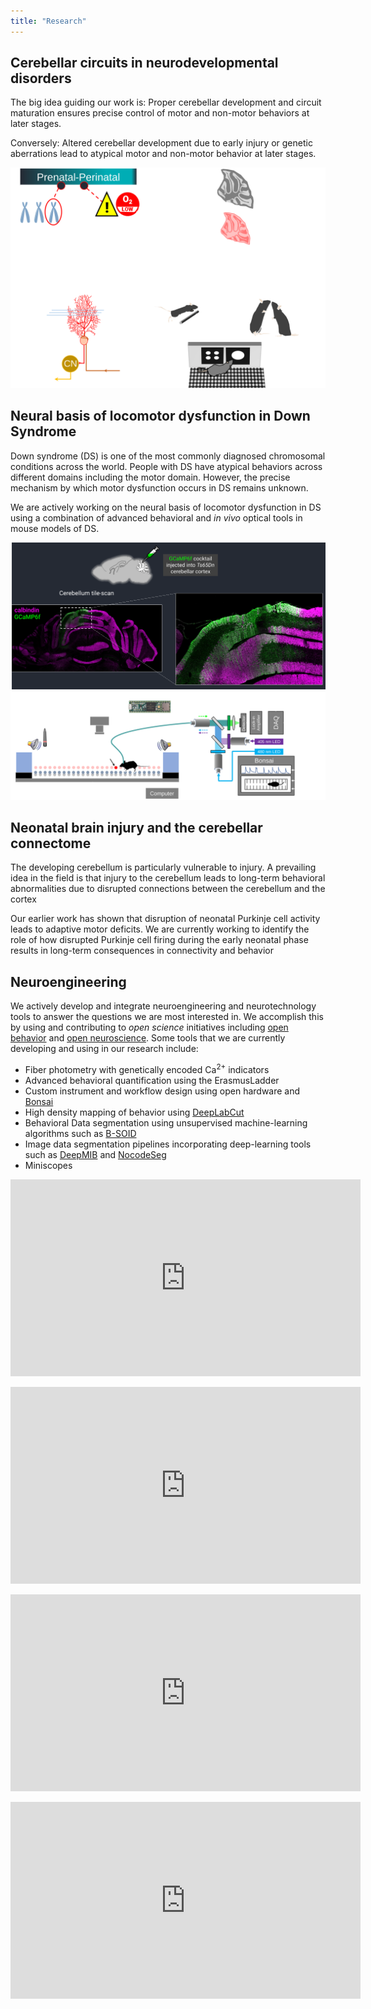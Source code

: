 ```yaml
---
title: "Research"
---
```

<section id="theme-overview">
  <div class="splash-header">
    <div class="splash-block">
      <h2>Cerebellar circuits in neurodevelopmental disorders</h2>
      <p>The big idea guiding our work is: Proper cerebellar development and circuit maturation ensures precise control of motor and non-motor behaviors at later stages.</p>
      <p>Conversely: Altered cerebellar development due to early injury or genetic aberrations lead to atypical motor and non-motor behavior at later stages.</p>
    </div>
    <div class="splash-image">
      <img src="theme-full.svg" />
    </div>
  </div>
</section>

<section id="down-syndrome">
  <div class="splash-header">
    <div class="splash-block">
      <h2>Neural basis of locomotor dysfunction in Down Syndrome</h2>
      <p>Down syndrome (DS) is one of the most commonly diagnosed chromosomal conditions across the world. People with DS have atypical behaviors across different domains including the motor domain. However, the precise mechanism by which motor dysfunction occurs in DS remains unknown.</p>
      <p>We are actively working on the neural basis of locomotor dysfunction in DS using a combination of advanced behavioral and <i>in vivo</i> optical tools in mouse models of DS.</p>
    </div>
    <div class="splash-image">
      <img src="ds-aav.svg" />
      <img src="erladd-fp.svg" />
    </div>
  </div>
</section>

<section id="injury">
  <div class="splash-header">
    <div class="splash-block">
      <h2>Neonatal brain injury and the cerebellar connectome</h2>
      <p>The developing cerebellum is particularly vulnerable to injury. A prevailing idea in the field is that injury to the cerebellum leads to long-term behavioral abnormalities due to disrupted connections between the cerebellum and the cortex</p>
      <p>Our earlier work has shown that disruption of neonatal Purkinje cell activity leads to adaptive motor deficits. We are currently working to identify the role of how disrupted Purkinje cell firing during the early neonatal phase results in long-term consequences in connectivity and behavior</p>
    </div>
  </div>
</section>

<section id="neurotech">
  <div class="splash-header">
    <div class="splash-block">
      <h2>Neuroengineering</h2>
      <p>We actively develop and integrate neuroengineering and neurotechnology tools to answer the questions we are most interested in. We accomplish this by using and contributing to <i>open science</i> initiatives including <a href="https://edspace.american.edu/openbehavior/">open behavior</a> and <a href = "https://open-neuroscience.com/">open neuroscience</a>. Some tools that we are currently developing and using in our research include:</p>
      <ul>
      <li>Fiber photometry with genetically encoded Ca<sup>2+</sup> indicators</li>
      <li>Advanced behavioral quantification using the ErasmusLadder</li>
      <li>Custom instrument and workflow design using open hardware and <a href="https://bonsai-rx.org/">Bonsai</a></li>
      <li>High density mapping of behavior using <a href="http://www.mackenziemathislab.org/deeplabcut">DeepLabCut</a></li>
      <li>Behavioral Data segmentation using unsupervised machine-learning algorithms such as <a href="https://bsoid.org/">B-SOID</a></li>
      <li>Image data segmentation pipelines incorporating deep-learning tools such as <a href="http://mib.helsinki.fi/help/main2/ug_gui_menu_tools_deeplearning.html">DeepMIB</a> and <a href="https://github.com/andreped/NoCodeSeg">NocodeSeg</a></li>
      <li>Miniscopes</li>
      </ul>
    </div>    
  </div>
</section>

<iframe width="560" height="315" src="https://www.youtube.com/embed/gTvhfUoeraE" frameborder="0" allowfullscreen> </iframe>
<p> </p>
<iframe width="560" height="315" src="https://www.youtube.com/embed/6taI63DGruQ" frameborder="0"  allowfullscreen></iframe>
<p> </p>
<iframe width="560" height="315" src="https://www.youtube.com/embed/jLyQbThuNqc" frameborder="0"  allowfullscreen></iframe>
<p> </p>
<iframe width="560" height="315" src="https://www.youtube.com/embed/1PUhv64-r2o" frameborder="0"  allowfullscreen></iframe>